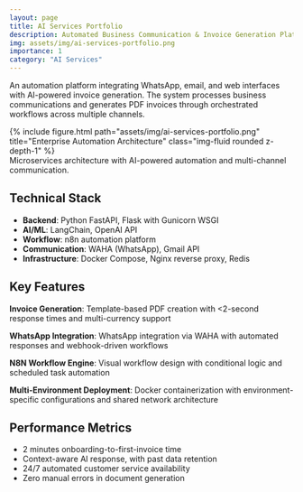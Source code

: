 ```yaml
---
layout: page
title: AI Services Portfolio
description: Automated Business Communication & Invoice Generation Platform
img: assets/img/ai-services-portfolio.png
importance: 1
category: "AI Services"
---
```


An automation platform integrating WhatsApp, email, and web interfaces with AI-powered invoice generation. The system processes business communications and generates PDF invoices through orchestrated workflows across multiple channels.

<div class="row justify-content-sm-center">
    <div class="col-sm mt-3 mt-md-0">
        {% include figure.html path="assets/img/ai-services-portfolio.png" title="Enterprise Automation Architecture" class="img-fluid rounded z-depth-1" %}
    </div>
</div>
<div class="caption">
    Microservices architecture with AI-powered automation and multi-channel communication.
</div>

## Technical Stack
- **Backend**: Python FastAPI, Flask with Gunicorn WSGI
- **AI/ML**: LangChain, OpenAI API
- **Workflow**: n8n automation platform
- **Communication**: WAHA (WhatsApp), Gmail API
- **Infrastructure**: Docker Compose, Nginx reverse proxy, Redis

## Key Features
**Invoice Generation**: Template-based PDF creation with <2-second response times and multi-currency support

**WhatsApp Integration**: WhatsApp integration via WAHA with automated responses and webhook-driven workflows

**N8N Workflow Engine**: Visual workflow design with conditional logic and scheduled task automation

**Multi-Environment Deployment**: Docker containerization with environment-specific configurations and shared network architecture

## Performance Metrics
- 2 minutes onboarding-to-first-invoice time
- Context-aware AI response, with past data retention
- 24/7 automated customer service availability
- Zero manual errors in document generation